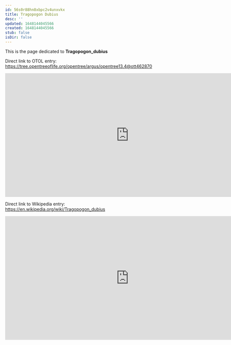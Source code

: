 ```yaml
---
id: 56s0r88hn8xbpc2v4unxvkx
title: Tragopogon Dubius
desc: ''
updated: 1648144045566
created: 1648144045566
stub: false
isDir: false
---
```

This is the page dedicated to **Tragopogon_dubius**


Direct link to OTOL entry: https://tree.opentreeoflife.org/opentree/argus/opentree13.4@ott462870



<html>
    <body>
    <iframe src="https://tree.opentreeoflife.org/opentree/argus/opentree13.4@ott462870"
    width="800" height="400" frameborder="0" allowfullscreen> </iframe>
    </body>
</html>
    


Direct link to Wikipedia entry: https://en.wikipedia.org/wiki/Tragopogon_dubius



<html>
    <body>
    <iframe src="https://en.wikipedia.org/wiki/Tragopogon_dubius"
    width="800" height="400" frameborder="0" allowfullscreen> </iframe>
    </body>
</html>
    
